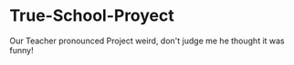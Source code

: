 # True-School-Proyect
Our Teacher pronounced Project weird, don't judge me he thought it was funny!

